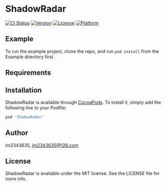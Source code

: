 # ShadowRadar

[![CI Status](https://img.shields.io/travis/lm2343635/ShadowRadar.svg?style=flat)](https://travis-ci.org/lm2343635/ShadowRadar)
[![Version](https://img.shields.io/cocoapods/v/ShadowRadar.svg?style=flat)](https://cocoapods.org/pods/ShadowRadar)
[![License](https://img.shields.io/cocoapods/l/ShadowRadar.svg?style=flat)](https://cocoapods.org/pods/ShadowRadar)
[![Platform](https://img.shields.io/cocoapods/p/ShadowRadar.svg?style=flat)](https://cocoapods.org/pods/ShadowRadar)

## Example

To run the example project, clone the repo, and run `pod install` from the Example directory first.

## Requirements

## Installation

ShadowRadar is available through [CocoaPods](https://cocoapods.org). To install
it, simply add the following line to your Podfile:

```ruby
pod 'ShadowRadar'
```

## Author

lm2343635, lm2343635@126.com

## License

ShadowRadar is available under the MIT license. See the LICENSE file for more info.
